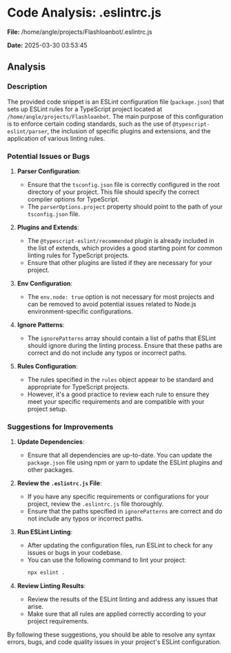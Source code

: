 # Code Analysis: .eslintrc.js

**File:** /home/angle/projects/Flashloanbot/.eslintrc.js

**Date:** 2025-03-30 03:53:45

## Analysis

### Description

The provided code snippet is an ESLint configuration file (`package.json`) that sets up ESLint rules for a TypeScript project located at `/home/angle/projects/Flashloanbot`. The main purpose of this configuration is to enforce certain coding standards, such as the use of `@typescript-eslint/parser`, the inclusion of specific plugins and extensions, and the application of various linting rules.

### Potential Issues or Bugs

1. **Parser Configuration**:
   - Ensure that the `tsconfig.json` file is correctly configured in the root directory of your project. This file should specify the correct compiler options for TypeScript.
   - The `parserOptions.project` property should point to the path of your `tsconfig.json` file.

2. **Plugins and Extends**:
   - The `@typescript-eslint/recommended` plugin is already included in the list of extends, which provides a good starting point for common linting rules for TypeScript projects.
   - Ensure that other plugins are listed if they are necessary for your project.

3. **Env Configuration**:
   - The `env.node: true` option is not necessary for most projects and can be removed to avoid potential issues related to Node.js environment-specific configurations.

4. **Ignore Patterns**:
   - The `ignorePatterns` array should contain a list of paths that ESLint should ignore during the linting process. Ensure that these paths are correct and do not include any typos or incorrect paths.

5. **Rules Configuration**:
   - The rules specified in the `rules` object appear to be standard and appropriate for TypeScript projects.
   - However, it's a good practice to review each rule to ensure they meet your specific requirements and are compatible with your project setup.

### Suggestions for Improvements

1. **Update Dependencies**:
   - Ensure that all dependencies are up-to-date. You can update the `package.json` file using npm or yarn to update the ESLint plugins and other packages.

2. **Review the `.eslintrc.js` File**:
   - If you have any specific requirements or configurations for your project, review the `.eslintrc.js` file thoroughly.
   - Ensure that the paths specified in `ignorePatterns` are correct and do not include any typos or incorrect paths.

3. **Run ESLint Linting**:
   - After updating the configuration files, run ESLint to check for any issues or bugs in your codebase.
   - You can use the following command to lint your project:
     ```sh
     npx eslint .
     ```

4. **Review Linting Results**:
   - Review the results of the ESLint linting and address any issues that arise.
   - Make sure that all rules are applied correctly according to your project requirements.

By following these suggestions, you should be able to resolve any syntax errors, bugs, and code quality issues in your project's ESLint configuration.